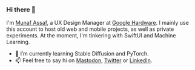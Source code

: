 ### Hi there 👋

<!--
**munaf/munaf** is a ✨ _special_ ✨ repository because its `README.md` (this file) appears on your GitHub profile.
-->
I'm [Munaf Assaf](http://www.linkedin.com/in/munafassaf), a UX Design Manager at [Google Hardware](http://store.google.com). I mainly use this account to host old web and mobile projects, as well as private experiments. At the moment, I'm tinkering with SwiftUI and Machine Learning.

- 🌱 I’m currently learning Stable Diffusion and PyTorch.
- 📫 Feel free to say hi on [Mastodon](http://mastodon.social/@munaf), [Twitter](http://www.twitter.com/munafassaf) or [LinkedIn](http://www.linkedin.com/in/munafassaf).
